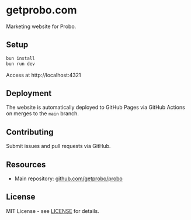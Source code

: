 # getprobo.com

Marketing website for Probo.

## Setup

```bash
bun install
bun run dev
```

Access at http://localhost:4321

## Deployment

The website is automatically deployed to GitHub Pages via GitHub Actions on merges to the `main` branch.

## Contributing

Submit issues and pull requests via GitHub.

## Resources

- Main repository: [github.com/getprobo/probo](https://github.com/getprobo/probo)

## License

MIT License - see [LICENSE](LICENSE) for details.
